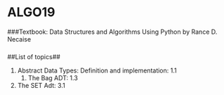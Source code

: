 # ALGO19 #

###Textbook: Data Structures and Algorithms Using Python by Rance D. Necaise
###


##List of topics##

1. Abstract Data Types: Definition and implementation: 1.1
    1. The Bag ADT: 1.3
2. The SET Adt: 3.1



